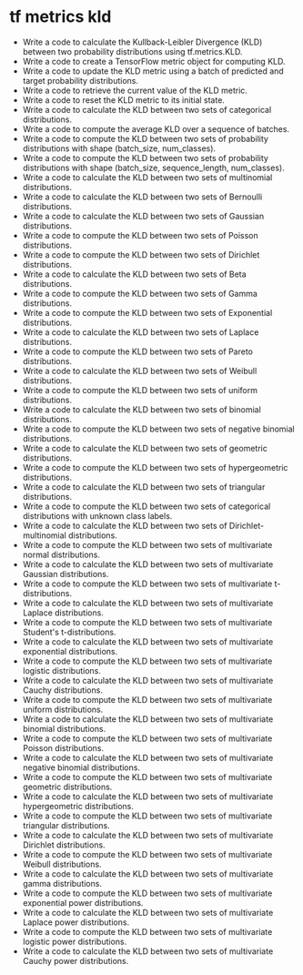 # tf metrics kld

- Write a code to calculate the Kullback-Leibler Divergence (KLD) between two probability distributions using tf.metrics.KLD.
- Write a code to create a TensorFlow metric object for computing KLD.
- Write a code to update the KLD metric using a batch of predicted and target probability distributions.
- Write a code to retrieve the current value of the KLD metric.
- Write a code to reset the KLD metric to its initial state.
- Write a code to calculate the KLD between two sets of categorical distributions.
- Write a code to compute the average KLD over a sequence of batches.
- Write a code to compute the KLD between two sets of probability distributions with shape (batch_size, num_classes).
- Write a code to compute the KLD between two sets of probability distributions with shape (batch_size, sequence_length, num_classes).
- Write a code to calculate the KLD between two sets of multinomial distributions.
- Write a code to calculate the KLD between two sets of Bernoulli distributions.
- Write a code to calculate the KLD between two sets of Gaussian distributions.
- Write a code to compute the KLD between two sets of Poisson distributions.
- Write a code to compute the KLD between two sets of Dirichlet distributions.
- Write a code to calculate the KLD between two sets of Beta distributions.
- Write a code to compute the KLD between two sets of Gamma distributions.
- Write a code to compute the KLD between two sets of Exponential distributions.
- Write a code to calculate the KLD between two sets of Laplace distributions.
- Write a code to compute the KLD between two sets of Pareto distributions.
- Write a code to calculate the KLD between two sets of Weibull distributions.
- Write a code to compute the KLD between two sets of uniform distributions.
- Write a code to calculate the KLD between two sets of binomial distributions.
- Write a code to compute the KLD between two sets of negative binomial distributions.
- Write a code to calculate the KLD between two sets of geometric distributions.
- Write a code to compute the KLD between two sets of hypergeometric distributions.
- Write a code to calculate the KLD between two sets of triangular distributions.
- Write a code to compute the KLD between two sets of categorical distributions with unknown class labels.
- Write a code to calculate the KLD between two sets of Dirichlet-multinomial distributions.
- Write a code to compute the KLD between two sets of multivariate normal distributions.
- Write a code to calculate the KLD between two sets of multivariate Gaussian distributions.
- Write a code to compute the KLD between two sets of multivariate t-distributions.
- Write a code to calculate the KLD between two sets of multivariate Laplace distributions.
- Write a code to compute the KLD between two sets of multivariate Student's t-distributions.
- Write a code to calculate the KLD between two sets of multivariate exponential distributions.
- Write a code to compute the KLD between two sets of multivariate logistic distributions.
- Write a code to calculate the KLD between two sets of multivariate Cauchy distributions.
- Write a code to compute the KLD between two sets of multivariate uniform distributions.
- Write a code to calculate the KLD between two sets of multivariate binomial distributions.
- Write a code to compute the KLD between two sets of multivariate Poisson distributions.
- Write a code to calculate the KLD between two sets of multivariate negative binomial distributions.
- Write a code to compute the KLD between two sets of multivariate geometric distributions.
- Write a code to calculate the KLD between two sets of multivariate hypergeometric distributions.
- Write a code to compute the KLD between two sets of multivariate triangular distributions.
- Write a code to calculate the KLD between two sets of multivariate Dirichlet distributions.
- Write a code to compute the KLD between two sets of multivariate Weibull distributions.
- Write a code to calculate the KLD between two sets of multivariate gamma distributions.
- Write a code to compute the KLD between two sets of multivariate exponential power distributions.
- Write a code to calculate the KLD between two sets of multivariate Laplace power distributions.
- Write a code to compute the KLD between two sets of multivariate logistic power distributions.
- Write a code to calculate the KLD between two sets of multivariate Cauchy power distributions.